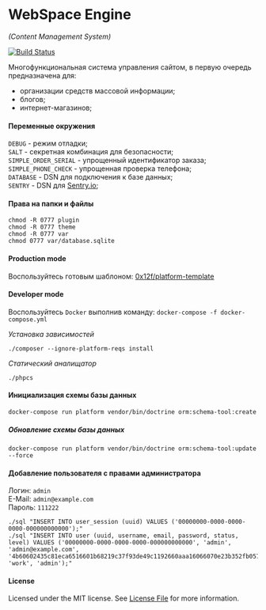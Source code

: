 WebSpace Engine
====
_(Content Management System)_

[![Build Status](https://travis-ci.com/0x12f/platform.svg?branch=master)](https://travis-ci.com/0x12f/platform)

Многофункциональная система управления сайтом,
в первую очередь предназначена для:
* организации средств массовой информации;
* блогов;
* интернет-магазинов;

#### Переменные окружения
`DEBUG` - режим отладки;  
`SALT` - секретная комбинация для безопасности;  
`SIMPLE_ORDER_SERIAL` - упрощенный идентификатор заказа;  
`SIMPLE_PHONE_CHECK` - упрощенная проверка телефона;  
`DATABASE` - DSN для подключения к базе данных;  
`SENTRY` - DSN для [Sentry.io](https://sentry.io);  

#### Права на папки и файлы
```shell script
chmod -R 0777 plugin
chmod -R 0777 theme
chmod -R 0777 var
chmod 0777 var/database.sqlite
```

#### Production mode
Воспользуйтесь готовым шаблоном: [0x12f/platform-template](https://github.com/0x12f/platform-template)

#### Developer mode
Воспользуйтесь `Docker` выполнив команду: `docker-compose -f docker-compose.yml`

*Установка зависимостей*
```shell script
./composer --ignore-platform-reqs install
```

*Статический аналищатор*
```shell script
./phpcs
```

#### Инициализация схемы базы данных
```shell script
docker-compose run platform vendor/bin/doctrine orm:schema-tool:create
```

##### Обновление схемы базы данных
```shell script
docker-compose run platform vendor/bin/doctrine orm:schema-tool:update --force
```

#### Добавление пользователя с правами администратора
Логин: `admin`  
E-Mail: `admin@example.com`  
Пароль: `111222`

```shell script
./sql "INSERT INTO user_session (uuid) VALUES ('00000000-0000-0000-0000-000000000000');"
./sql "INSERT INTO user (uuid, username, email, password, status, level) VALUES ('00000000-0000-0000-0000-000000000000', 'admin', 'admin@example.com', '4b60602435c81eca6516601b68219c37f93de49c1192660aaa16066070e23b352fb0578b30cb588bb416b5138f03511a809f8b6610d20d90bf72d2a4d9e9548e06cd3eec8ed6', 'work', 'admin');"
```

#### License
Licensed under the MIT license. See [License File](LICENSE.md) for more information.
